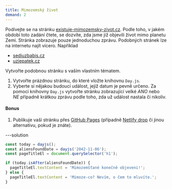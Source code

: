 ```yaml
---
title: Mimozemský život
demand: 2
---
```


Podívejte se na stránku [existuje-mimozemsky-zivot.cz](http://existuje-mimozemsky-zivot.cz). Podle toho, v jakém období toto zadání čtete, se dozvíte, zda jsme již objevili život mimo planetu Zemi. Stránka zobrazuje pouze jednoduchou zprávu. Podobných stránek lze na internetu najít vícero. Například

- [sediuzbabis.cz](https://sediuzbabis.cz)
- [uzjepatek.cz](https://uzjepatek.cz)

Vytvořte podobnou stránku s vaším vlastním tématem.

1. Vytvořte prázdnou stránku, do které vložte knihovnu `Day.js`.
1. Vyberte si nějakou budoucí událost, jejíž datum je pevně určeno. Za pomoci knihovny `Day.js` vytvořte stránku zobrazující velké _ANO_ nebo _NE_ případně krátkou zprávu podle toho, zda už událost nastala či nikoliv.

#### Bonus

1. Publikuje vaši stránku přes [GitHub Pages](https://pages.github.com/) (případně [Netlify drop](https://app.netlify.com/drop) či jinou alternativu, pokud je znáte).

---solution

```js
const today = dayjs();
const aliensFoundDate = dayjs('2042-11-06');
const pageTitleEl = document.querySelector('h1');

if (today.isAfter(aliensFoundDate)) {
  pageTitleEl.textContent = 'Mimozemšťané konečně objeveni!';
} else {
  pageTitleEl.textContent = 'Mimoze-co? Nevím, o čem to mluvíte.';
}
```

